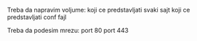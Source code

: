 Treba da napravim voljume:
	koji ce predstavljati svaki sajt
	koji ce predstavljati conf fajl

Treba da podesim mrezu:
	port 80
	port 443


